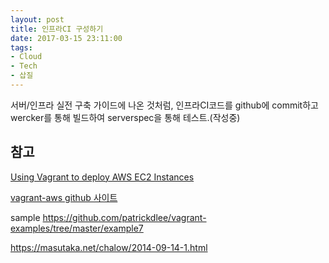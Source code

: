 ```yaml
---
layout: post
title: 인프라CI 구성하기
date: 2017-03-15 23:11:00
tags:
- Cloud
- Tech
- 삽질
---
```


서버/인프라 실전 구축 가이드에 나온 것처럼, 인프라CI코드를 github에 commit하고 wercker를 통해 빌드하여 serverspec을 통해 테스트.(작성중)




## 참고 


[Using Vagrant to deploy AWS EC2 Instances](http://www.tothenew.com/blog/using-vagrant-to-deploy-aws-ec2-instances/)




[vagrant-aws github 사이트](https://github.com/mitchellh/vagrant-aws)

sample
https://github.com/patrickdlee/vagrant-examples/tree/master/example7


https://masutaka.net/chalow/2014-09-14-1.html